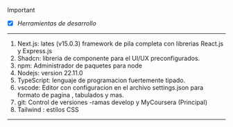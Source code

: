 > [!IMPORTANT]
> * [x] *Herramientas de desarrollo*
----------------------------------
1. Next.js: lates (v15.0.3) framework de pila completa con librerias React.js y Express.js 
2. Shadcn: libreria de componente para el UI/UX preconfigurados.
3. npm: Administrador de paquetes para node
4. Nodejs: version 22.11.0
5. TypeScript: lenguaje de programacion fuertemente tipado.
6. vscode: Editor con configuracion en el archivo settings.json para formato de pagina , tabulados y mas.
7. git: Control de versiones -ramas develop y MyCoursera (Principal)
8. Tailwind : estilos CSS 

--------------------------------------------

